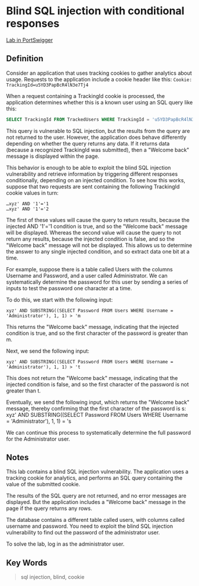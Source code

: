 # Blind SQL injection with conditional responses

[Lab in PortSwigger](https://portswigger.net/web-security/sql-injection/blind/lab-conditional-responses)

## Definition
Consider an application that uses tracking cookies to gather analytics about usage. Requests to the application include a cookie header like this: `Cookie: TrackingId=u5YD3PapBcR4lN3e7Tj4`

When a request containing a TrackingId cookie is processed, the application determines whether this is a known user using an SQL query like this:
```sql
SELECT TrackingId FROM TrackedUsers WHERE TrackingId = 'u5YD3PapBcR4lN3e7Tj4'
```

This query is vulnerable to SQL injection, but the results from the query are not returned to the user. However, the application does behave differently depending on whether the query returns any data. If it returns data (because a recognized TrackingId was submitted), then a "Welcome back" message is displayed within the page.

This behavior is enough to be able to exploit the blind SQL injection vulnerability and retrieve information by triggering different responses conditionally, depending on an injected condition. To see how this works, suppose that two requests are sent containing the following TrackingId cookie values in turn:
```
…xyz' AND '1'='1
…xyz' AND '1'='2
```

The first of these values will cause the query to return results, because the injected AND '1'='1 condition is true, and so the "Welcome back" message will be displayed. Whereas the second value will cause the query to not return any results, because the injected condition is false, and so the "Welcome back" message will not be displayed. This allows us to determine the answer to any single injected condition, and so extract data one bit at a time.

For example, suppose there is a table called Users with the columns Username and Password, and a user called Administrator. We can systematically determine the password for this user by sending a series of inputs to test the password one character at a time.

To do this, we start with the following input:
```
xyz' AND SUBSTRING((SELECT Password FROM Users WHERE Username = 'Administrator'), 1, 1) > 'm
```

This returns the "Welcome back" message, indicating that the injected condition is true, and so the first character of the password is greater than m.

Next, we send the following input:
```
xyz' AND SUBSTRING((SELECT Password FROM Users WHERE Username = 'Administrator'), 1, 1) > 't
```

This does not return the "Welcome back" message, indicating that the injected condition is false, and so the first character of the password is not greater than t.

Eventually, we send the following input, which returns the "Welcome back" message, thereby confirming that the first character of the password is s:
xyz' AND SUBSTRING((SELECT Password FROM Users WHERE Username = 'Administrator'), 1, 1) = 's

We can continue this process to systematically determine the full password for the Administrator user. 

## Notes
This lab contains a blind SQL injection vulnerability. The application uses a tracking cookie for analytics, and performs an SQL query containing the value of the submitted cookie.

The results of the SQL query are not returned, and no error messages are displayed. But the application includes a "Welcome back" message in the page if the query returns any rows.

The database contains a different table called users, with columns called username and password. You need to exploit the blind SQL injection vulnerability to find out the password of the administrator user.

To solve the lab, log in as the administrator user. 

## Key Words
> sql injection, blind, cookie